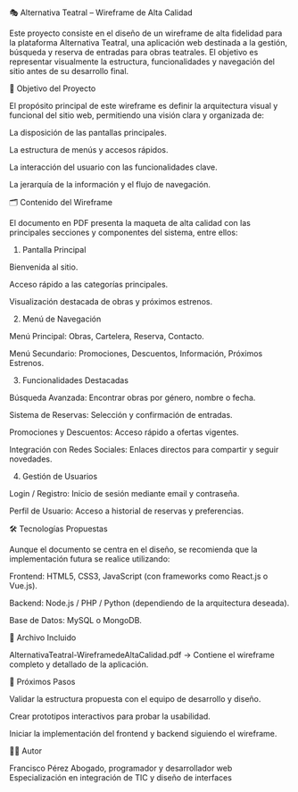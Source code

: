 🎭 Alternativa Teatral – Wireframe de Alta Calidad

Este proyecto consiste en el diseño de un wireframe de alta fidelidad para la plataforma Alternativa Teatral, una aplicación web destinada a la gestión, búsqueda y reserva de entradas para obras teatrales. El objetivo es representar visualmente la estructura, funcionalidades y navegación del sitio antes de su desarrollo final.

📌 Objetivo del Proyecto

El propósito principal de este wireframe es definir la arquitectura visual y funcional del sitio web, permitiendo una visión clara y organizada de:

La disposición de las pantallas principales.

La estructura de menús y accesos rápidos.

La interacción del usuario con las funcionalidades clave.

La jerarquía de la información y el flujo de navegación.

🗂️ Contenido del Wireframe

El documento en PDF presenta la maqueta de alta calidad con las principales secciones y componentes del sistema, entre ellos:

1. Pantalla Principal

Bienvenida al sitio.

Acceso rápido a las categorías principales.

Visualización destacada de obras y próximos estrenos.

2. Menú de Navegación

Menú Principal: Obras, Cartelera, Reserva, Contacto.

Menú Secundario: Promociones, Descuentos, Información, Próximos Estrenos.

3. Funcionalidades Destacadas

Búsqueda Avanzada: Encontrar obras por género, nombre o fecha.

Sistema de Reservas: Selección y confirmación de entradas.

Promociones y Descuentos: Acceso rápido a ofertas vigentes.

Integración con Redes Sociales: Enlaces directos para compartir y seguir novedades.

4. Gestión de Usuarios

Login / Registro: Inicio de sesión mediante email y contraseña.

Perfil de Usuario: Acceso a historial de reservas y preferencias.

🛠️ Tecnologías Propuestas

Aunque el documento se centra en el diseño, se recomienda que la implementación futura se realice utilizando:

Frontend: HTML5, CSS3, JavaScript (con frameworks como React.js o Vue.js).

Backend: Node.js / PHP / Python (dependiendo de la arquitectura deseada).

Base de Datos: MySQL o MongoDB.

📄 Archivo Incluido

AlternativaTeatral-WireframedeAltaCalidad.pdf → Contiene el wireframe completo y detallado de la aplicación.

🚀 Próximos Pasos

Validar la estructura propuesta con el equipo de desarrollo y diseño.

Crear prototipos interactivos para probar la usabilidad.

Iniciar la implementación del frontend y backend siguiendo el wireframe.

👨‍💻 Autor

Francisco Pérez
Abogado, programador y desarrollador web
Especialización en integración de TIC y diseño de interfaces
